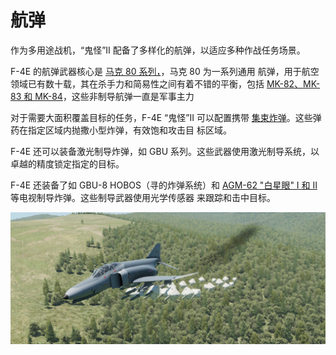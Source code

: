 # 航弹

作为多用途战机，“鬼怪”II 配备了多样化的航弹，以适应多种作战任务场景。

F-4E 的航弹武器核心是 [马克 80 系列，](./conventional_bombs.md#mk-80-series)，马克 80 为一系列通用
航弹，用于航空领域已有数十载，其在杀手力和简易性之间有着不错的平衡，包括
[MK-82、MK-83 和 MK-84](./conventional_bombs.md#mk-80-series)，这些非制导航弹一直是军事主力

对于需要大面积覆盖目标的任务，F-4E “鬼怪”II 可以配置携带
[集束炸弹](./conventional_bombs.md#cbu-variants)。这些弹药在指定区域内抛撒小型炸弹，有效饱和攻击目
标区域。

F-4E 还可以装备激光制导炸弹，如 GBU 系列。这些武器使用激光制导系统，以卓越的精度锁定指定的目标。

F-4E 还装备了如 GBU-8 HOBOS（寻的炸弹系统）和
[AGM-62 "白星眼" I 和 II](./tv_guided_bombs.md#variants) 等电视制导炸弹。这些制导武器使用光学传感器
来跟踪和击中目标。

![Bombing Air-Ballute](../../../img/ext_f4_bombing_run.jpg)
